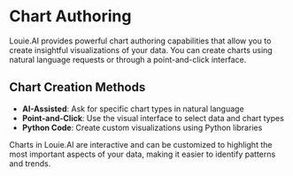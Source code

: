 # Chart Authoring

Louie.AI provides powerful chart authoring capabilities that allow you to create insightful visualizations of your data. You can create charts using natural language requests or through a point-and-click interface.

## Chart Creation Methods

- **AI-Assisted**: Ask for specific chart types in natural language
- **Point-and-Click**: Use the visual interface to select data and chart types
- **Python Code**: Create custom visualizations using Python libraries

Charts in Louie.AI are interactive and can be customized to highlight the most important aspects of your data, making it easier to identify patterns and trends.

